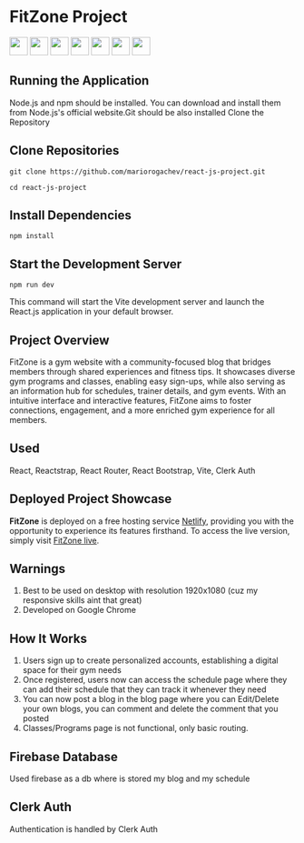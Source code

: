 # FitZone Project
<img height="32" width="32" src="https://cdn.simpleicons.org/React/#fff"/>     <img height="32" width="32" src="https://cdn.simpleicons.org/Bootstrap/"/>               <img height="32" width="32" src="https://cdn.simpleicons.org/Clerk/"/>               <img height="32" width="32" src="https://cdn.simpleicons.org/JavaScript/"/>               <img height="32" width="32" src="https://cdn.simpleicons.org/ReactRouter/"/>               <img height="32" width="32" src="https://cdn.simpleicons.org/FireBase/"/>               <img height="32" width="32" src="https://cdn.simpleicons.org/Vite/"/>

## Running the Application


Node.js and npm should be installed. You can download and install them from Node.js's official website.Git should be also installed
Clone the Repository

## Clone Repositories
```
git clone https://github.com/mariorogachev/react-js-project.git
```
```
cd react-js-project
```

## Install Dependencies
```
npm install
```

## Start the Development Server
```
npm run dev
```

This command will start the Vite development server and launch the React.js application in your default browser.

## Project Overview

FitZone is a gym website with a community-focused blog that bridges members through shared experiences and fitness tips. It showcases diverse gym programs and classes, enabling easy sign-ups, while also serving as an information hub for schedules, trainer details, and gym events. With an intuitive interface and interactive features, FitZone aims to foster connections, engagement, and a more enriched gym experience for all members.
## Used
React, Reactstrap, React Router, React Bootstrap, Vite, Clerk Auth

## Deployed Project Showcase

**FitZone** is deployed on a free hosting service [Netlify](https://www.netlify.com/), providing you with the opportunity to experience its features firsthand. To access the live version, simply visit [FitZone live](https://silly-bienenstitch-b05513.netlify.app/).

## Warnings

1. Best to be used on desktop with resolution 1920x1080 (cuz my responsive skills aint that great)
2. Developed on Google Chrome

## How It Works

1. Users sign up to create personalized accounts, establishing a digital space for their gym needs
2. Once registered, users now can access the schedule page where they can add their schedule that they can track it whenever they need
3. You can now post a blog in the blog page where you can Edit/Delete your own blogs, you can comment and delete the comment that you posted
4. Classes/Programs page is not functional, only basic routing.
    
## Firebase Database
Used firebase as a db where is stored my blog and my schedule
## Clerk Auth
Authentication is handled by Clerk Auth